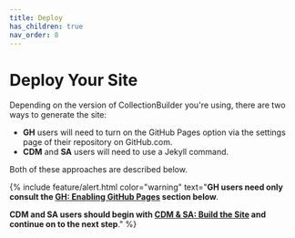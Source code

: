 ```yaml
---
title: Deploy
has_children: true
nav_order: 8
---
```


# Deploy Your Site

Depending on the version of CollectionBuilder you're using, there are two ways to generate the site: 

- **GH** users will need to turn on the GitHub Pages option via the settings page of their repository on GitHub.com.
- **CDM** and **SA** users will need to use a Jekyll command. 

Both of these approaches are described below. 

{% include feature/alert.html color="warning" text="**GH users need only consult the [GH: Enabling GitHub Pages](#gh-pages) section below**. 

**CDM and SA users should begin with [CDM & SA: Build the Site](#build) and continue on to the next step**." %}
